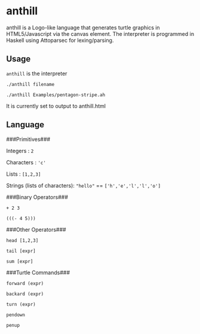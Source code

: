 anthill
=======

anthill is a Logo-like language that generates turtle graphics in HTML5/Javascript via the canvas element.
The interpreter is programmed in Haskell using Attoparsec for lexing/parsing.

Usage
-----

`anthill` is the interpreter

`./anthill filename`

`./anthill Examples/pentagon-stripe.ah`

It is currently set to output to anthill.html

Language
--------

###Primitives###

Integers : `2`

Characters : `'c'`

Lists : `[1,2,3]`

Strings (lists of characters): `"hello"` == `['h','e','l','l','o']`

###Binary Operators###

`+ 2 3`

`(((- 4 5)))`

###Other Operators###

`head [1,2,3]`

`tail [expr]`

`sum [expr]`

###Turtle Commands###

`forward (expr)`

`backard (expr)`

`turn (expr)`

`pendown`

`penup`
